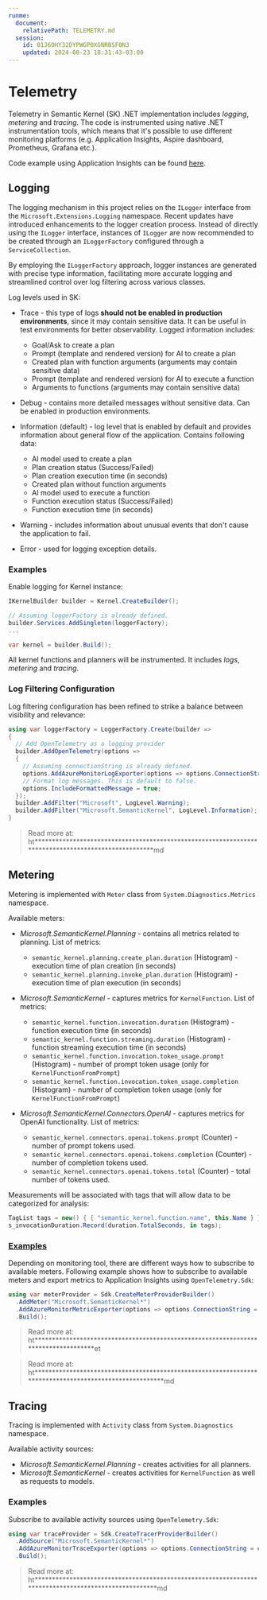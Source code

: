 ```yaml
---
runme:
  document:
    relativePath: TELEMETRY.md
  session:
    id: 01J60HY32DYPWGP0XGNRBSF0N3
    updated: 2024-08-23 18:31:43-03:00
---
```


# Telemetry

Telemetry in Semantic Kernel (SK) .NET implementation includes _logging_, _metering_ and _tracing_.
The code is instrumented using native .NET instrumentation tools, which means that it's possible to use different monitoring platforms (e.g. Application Insights, Aspire dashboard, Prometheus, Grafana etc.).

Code example using Application Insights can be found [here](../samples/Demos/TelemetryWithAppInsights/).

## Logging

The logging mechanism in this project relies on the `ILogger` interface from the `Microsoft.Extensions.Logging` namespace. Recent updates have introduced enhancements to the logger creation process. Instead of directly using the `ILogger` interface, instances of `ILogger` are now recommended to be created through an `ILoggerFactory` configured through a `ServiceCollection`.

By employing the `ILoggerFactory` approach, logger instances are generated with precise type information, facilitating more accurate logging and streamlined control over log filtering across various classes.

Log levels used in SK:

- Trace - this type of logs **should not be enabled in production environments**, since it may contain sensitive data. It can be useful in test environments for better observability. Logged information includes:
   - Goal/Ask to create a plan
   - Prompt (template and rendered version) for AI to create a plan
   - Created plan with function arguments (arguments may contain sensitive data)
   - Prompt (template and rendered version) for AI to execute a function
   - Arguments to functions (arguments may contain sensitive data)

- Debug - contains more detailed messages without sensitive data. Can be enabled in production environments.
- Information (default) - log level that is enabled by default and provides information about general flow of the application. Contains following data:
   - AI model used to create a plan
   - Plan creation status (Success/Failed)
   - Plan creation execution time (in seconds)
   - Created plan without function arguments
   - AI model used to execute a function
   - Function execution status (Success/Failed)
   - Function execution time (in seconds)

- Warning - includes information about unusual events that don't cause the application to fail.
- Error - used for logging exception details.

### Examples

Enable logging for Kernel instance:

```csharp {"id":"01J60JDXTTJV5TQ82EJ6S064EQ"}
IKernelBuilder builder = Kernel.CreateBuilder();

// Assuming loggerFactory is already defined.
builder.Services.AddSingleton(loggerFactory);
...

var kernel = builder.Build();
```

All kernel functions and planners will be instrumented. It includes _logs_, _metering_ and _tracing_.

### Log Filtering Configuration

Log filtering configuration has been refined to strike a balance between visibility and relevance:

```csharp {"id":"01J60JDXTTJV5TQ82EJ8MQNGTB"}
using var loggerFactory = LoggerFactory.Create(builder =>
{
  // Add OpenTelemetry as a logging provider
  builder.AddOpenTelemetry(options =>
  {
    // Assuming connectionString is already defined.
    options.AddAzureMonitorLogExporter(options => options.ConnectionString = connectionString);
    // Format log messages. This is default to false.
    options.IncludeFormattedMessage = true;
  });
  builder.AddFilter("Microsoft", LogLevel.Warning);
  builder.AddFilter("Microsoft.SemanticKernel", LogLevel.Information);
}
```

> Read more at: ht****************************************************************************************************md

## Metering

Metering is implemented with `Meter` class from `System.Diagnostics.Metrics` namespace.

Available meters:

- _Microsoft.SemanticKernel.Planning_ - contains all metrics related to planning. List of metrics:
   - `semantic_kernel.planning.create_plan.duration` (Histogram) - execution time of plan creation (in seconds)
   - `semantic_kernel.planning.invoke_plan.duration` (Histogram) - execution time of plan execution (in seconds)

- _Microsoft.SemanticKernel_ - captures metrics for `KernelFunction`. List of metrics:
   - `semantic_kernel.function.invocation.duration` (Histogram) - function execution time (in seconds)
   - `semantic_kernel.function.streaming.duration` (Histogram) - function streaming execution time (in seconds)
   - `semantic_kernel.function.invocation.token_usage.prompt` (Histogram) - number of prompt token usage (only for `KernelFunctionFromPrompt`)
   - `semantic_kernel.function.invocation.token_usage.completion` (Histogram) - number of completion token usage (only for `KernelFunctionFromPrompt`)

- _Microsoft.SemanticKernel.Connectors.OpenAI_ - captures metrics for OpenAI functionality. List of metrics:
   - `semantic_kernel.connectors.openai.tokens.prompt` (Counter) - number of prompt tokens used.
   - `semantic_kernel.connectors.openai.tokens.completion` (Counter) - number of completion tokens used.
   - `semantic_kernel.connectors.openai.tokens.total` (Counter) - total number of tokens used.

Measurements will be associated with tags that will allow data to be categorized for analysis:

```csharp {"id":"01J60JDXTTJV5TQ82EJBAV9EHC"}
TagList tags = new() { { "semantic_kernel.function.name", this.Name } };
s_invocationDuration.Record(duration.TotalSeconds, in tags);
```

### [Examples](ht***********************************************************************************************************cs)

Depending on monitoring tool, there are different ways how to subscribe to available meters. Following example shows how to subscribe to available meters and export metrics to Application Insights using `OpenTelemetry.Sdk`:

```csharp {"id":"01J60JDXTTJV5TQ82EJEFQQHSK"}
using var meterProvider = Sdk.CreateMeterProviderBuilder()
  .AddMeter("Microsoft.SemanticKernel*")
  .AddAzureMonitorMetricExporter(options => options.ConnectionString = connectionString)
  .Build();
```

> Read more at: ht***********************************************************************************et

> Read more at: ht*******************************************************************************************************md

## Tracing

Tracing is implemented with `Activity` class from `System.Diagnostics` namespace.

Available activity sources:

- _Microsoft.SemanticKernel.Planning_ - creates activities for all planners.
- _Microsoft.SemanticKernel_ - creates activities for `KernelFunction` as well as requests to models.

### Examples

Subscribe to available activity sources using `OpenTelemetry.Sdk`:

```csharp {"id":"01J60JDXTVQ2KV8HSY2NZGTEY6"}
using var traceProvider = Sdk.CreateTracerProviderBuilder()
  .AddSource("Microsoft.SemanticKernel*")
  .AddAzureMonitorTraceExporter(options => options.ConnectionString = connectionString)
  .Build();
```

> Read more at: ht*****************************************************************************************************md
